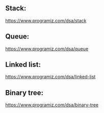 ## Stack:
https://www.programiz.com/dsa/stack

## Queue:
https://www.programiz.com/dsa/queue

## Linked list:
https://www.programiz.com/dsa/linked-list

## Binary tree:
https://www.programiz.com/dsa/binary-tree

